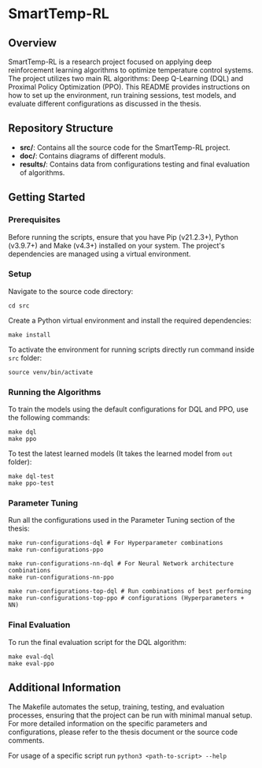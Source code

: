 # SmartTemp-RL

## Overview

SmartTemp-RL is a research project focused on applying deep reinforcement learning algorithms to optimize temperature control systems. The project utilizes two main RL algorithms: Deep Q-Learning (DQL) and Proximal Policy Optimization (PPO). This README provides instructions on how to set up the environment, run training sessions, test models, and evaluate different configurations as discussed in the thesis.

## Repository Structure

- **src/**: Contains all the source code for the SmartTemp-RL project.
- **doc/**: Contains diagrams of different moduls.
- **results/**: Contains data from configurations testing and final evaluation of algorithms.

## Getting Started

### Prerequisites

Before running the scripts, ensure that you have Pip (v21.2.3+), Python (v3.9.7+) and Make (v4.3+) installed on your system. The project's dependencies are managed using a virtual environment.

### Setup

Navigate to the source code directory:

```shell
cd src
```

Create a Python virtual environment and install the required dependencies:

```shell
make install
```

To activate the environment for running scripts directly run command inside `src` folder:

```shell
source venv/bin/activate
```

### Running the Algorithms

To train the models using the default configurations for DQL and PPO, use the following commands:

```shell
make dql
make ppo
```

To test the latest learned models (It takes the learned model from `out` folder):

```shell
make dql-test
make ppo-test
```

### Parameter Tuning

Run all the configurations used in the Parameter Tuning section of the thesis:

```shell
make run-configurations-dql # For Hyperparameter combinations
make run-configurations-ppo

make run-configurations-nn-dql # For Neural Network architecture combinations
make run-configurations-nn-ppo

make run-configurations-top-dql # Run combinations of best performing
make run-configurations-top-ppo # configurations (Hyperparameters + NN)
```

### Final Evaluation

To run the final evaluation script for the DQL algorithm:

```shell
make eval-dql
make eval-ppo
```

## Additional Information

The Makefile automates the setup, training, testing, and evaluation processes, ensuring that the project can be run with minimal manual setup. For more detailed information on the specific parameters and configurations, please refer to the thesis document or the source code comments.

For usage of a specific script run `python3 <path-to-script> --help`
